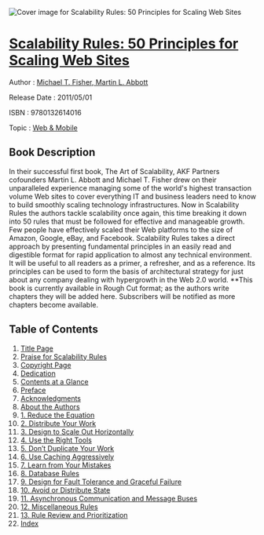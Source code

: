![Cover image for Scalability Rules: 50 Principles for Scaling Web Sites](https://imgdetail.ebookreading.net/cover/cover/web_mobile/EB9780132614016.jpg)

[Scalability Rules: 50 Principles for Scaling Web Sites](https://ebookreading.net/view/book/Scalability+Rules%3A+50+Principles+for+Scaling+Web+Sites-EB9780132614016_1.html "Scalability Rules: 50 Principles for Scaling Web Sites")
====================================================================================================================

Author : [Michael T. Fisher](https://ebookreading.net/search/author/Michael+T.+Fisher),[ Martin L. Abbott](https://ebookreading.net/search/author/+Martin+L.+Abbott)

Release Date : 2011/05/01

ISBN : 9780132614016

Topic : [Web & Mobile](https://ebookreading.net/search/category/web-mobile)

Book Description
-----------------

In their successful first book, The Art of Scalability, AKF Partners cofounders Martin L. Abbott and Michael T. Fisher drew on their unparalleled experience managing some of the world's highest transaction volume Web sites to cover everything IT and business leaders need to know to build smoothly scaling technology infrastructures. Now in Scalability Rules the authors tackle scalability once again, this time breaking it down into 50 rules that must be followed for effective and manageable growth. Few people have effectively scaled their Web platforms to the size of Amazon, Google, eBay, and Facebook. Scalability Rules takes a direct approach by presenting fundamental principles in an easily read and digestible format for rapid application to almost any technical environment. It will be useful to all readers as a primer, a refresher, and as a reference. Its principles can be used to form the basis of architectural strategy for just about any company dealing with hypergrowth in the Web 2.0 world. **This book is currently available in Rough Cut format; as the authors write chapters they will be added here. Subscribers will be notified as more chapters become available.
              
Table of Contents
-----------------

1. [Title Page](https://ebookreading.net/view/book/Scalability+Rules%3A+50+Principles+for+Scaling+Web+Sites-EB9780132614016_2.html)
1. [Praise for Scalability Rules](https://ebookreading.net/view/book/Scalability+Rules%3A+50+Principles+for+Scaling+Web+Sites-EB9780132614016_0.html)
1. [Copyright Page](https://ebookreading.net/view/book/Scalability+Rules%3A+50+Principles+for+Scaling+Web+Sites-EB9780132614016_3.html)
1. [Dedication](https://ebookreading.net/view/book/Scalability+Rules%3A+50+Principles+for+Scaling+Web+Sites-EB9780132614016_4.html)
1. [Contents at a Glance](https://ebookreading.net/view/book/Scalability+Rules%3A+50+Principles+for+Scaling+Web+Sites-EB9780132614016_6.html)
1. [Preface](https://ebookreading.net/view/book/Scalability+Rules%3A+50+Principles+for+Scaling+Web+Sites-EB9780132614016_8.html)
1. [Acknowledgments](https://ebookreading.net/view/book/Scalability+Rules%3A+50+Principles+for+Scaling+Web+Sites-EB9780132614016_0.html)
1. [About the Authors](https://ebookreading.net/view/book/Scalability+Rules%3A+50+Principles+for+Scaling+Web+Sites-EB9780132614016_9.html)
1. [1. Reduce the Equation](https://ebookreading.net/view/book/Scalability+Rules%3A+50+Principles+for+Scaling+Web+Sites-EB9780132614016_10.html)
1. [2. Distribute Your Work](https://ebookreading.net/view/book/Scalability+Rules%3A+50+Principles+for+Scaling+Web+Sites-EB9780132614016_11.html)
1. [3. Design to Scale Out Horizontally](https://ebookreading.net/view/book/Scalability+Rules%3A+50+Principles+for+Scaling+Web+Sites-EB9780132614016_12.html)
1. [4. Use the Right Tools](https://ebookreading.net/view/book/Scalability+Rules%3A+50+Principles+for+Scaling+Web+Sites-EB9780132614016_13.html)
1. [5. Don’t Duplicate Your Work](https://ebookreading.net/view/book/Scalability+Rules%3A+50+Principles+for+Scaling+Web+Sites-EB9780132614016_14.html)
1. [6. Use Caching Aggressively](https://ebookreading.net/view/book/Scalability+Rules%3A+50+Principles+for+Scaling+Web+Sites-EB9780132614016_15.html)
1. [7. Learn from Your Mistakes](https://ebookreading.net/view/book/Scalability+Rules%3A+50+Principles+for+Scaling+Web+Sites-EB9780132614016_16.html)
1. [8. Database Rules](https://ebookreading.net/view/book/Scalability+Rules%3A+50+Principles+for+Scaling+Web+Sites-EB9780132614016_17.html)
1. [9. Design for Fault Tolerance and Graceful Failure](https://ebookreading.net/view/book/Scalability+Rules%3A+50+Principles+for+Scaling+Web+Sites-EB9780132614016_18.html)
1. [10. Avoid or Distribute State](https://ebookreading.net/view/book/Scalability+Rules%3A+50+Principles+for+Scaling+Web+Sites-EB9780132614016_19.html)
1. [11. Asynchronous Communication and Message Buses](https://ebookreading.net/view/book/Scalability+Rules%3A+50+Principles+for+Scaling+Web+Sites-EB9780132614016_20.html)
1. [12. Miscellaneous Rules](https://ebookreading.net/view/book/Scalability+Rules%3A+50+Principles+for+Scaling+Web+Sites-EB9780132614016_21.html)
1. [13. Rule Review and Prioritization](https://ebookreading.net/view/book/Scalability+Rules%3A+50+Principles+for+Scaling+Web+Sites-EB9780132614016_22.html)
1. [Index](https://ebookreading.net/view/book/Scalability+Rules%3A+50+Principles+for+Scaling+Web+Sites-EB9780132614016_23.html)
